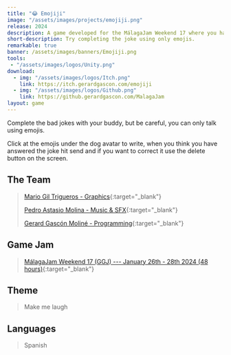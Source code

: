 ```yaml
---
title: "😂 Emojiji"
image: "/assets/images/projects/emojiji.png"
release: 2024
description: A game developed for the MálagaJam Weekend 17 where you have to complete some jokes using only emojis.
short-description: Try completing the joke using only emojis.
remarkable: true
banner: /assets/images/banners/Emojiji.png
tools:
 - "/assets/images/logos/Unity.png"
download:
  - img: "/assets/images/logos/Itch.png"
    link: https://itch.gerardgascon.com/emojiji
  - img: "/assets/images/logos/Github.png"
    link: https://github.gerardgascon.com/MalagaJam
layout: game
---
```


Complete the bad jokes with your buddy, but be careful, you can only talk using emojis.

Click at the emojis under the dog avatar to write, when you think you have answered the joke hit send and if you want to correct it use the delete button on the screen.

## The Team

> [Mario Gil Trigueros - Graphics](https://twitter.com/Afroskeleton_/){:target="_blank"}
>
> [Pedro Astasio Molina - Music & SFX](https://twitter.com/Pedro_Astasio/){:target="_blank"}
>
> [Gerard Gascón Moliné - Programming](https://twitter.com/G_of_Geri/){:target="_blank"}

## Game Jam

> [MálagaJam Weekend 17 (GGJ) --- January 26th - 28th 2024 (48 hours)](https://itch.io/jam/malagajam-weekend-17/){:target="_blank"}

## Theme

> Make me laugh

## Languages

> Spanish
